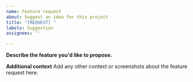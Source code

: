 ```yaml
---
name: Feature request
about: Suggest an idea for this project
title: "[REQUEST] "
labels: Suggestion
assignees: ''

---
```


**Describe the feature you'd like to propose.**


**Additional context**
Add any other context or screenshots about the feature request here.
